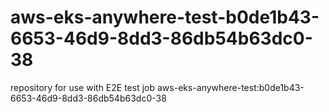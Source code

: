 # aws-eks-anywhere-test-b0de1b43-6653-46d9-8dd3-86db54b63dc0-38
repository for use with E2E test job aws-eks-anywhere-test:b0de1b43-6653-46d9-8dd3-86db54b63dc0-38
